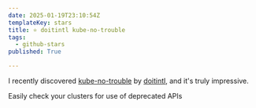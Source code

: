 ```yaml
---
date: 2025-01-19T23:10:54Z
templateKey: stars
title: ⭐ doitintl kube-no-trouble
tags:
  - github-stars
published: True

---
```


I recently discovered [kube-no-trouble](https://github.com/doitintl/kube-no-trouble) by [doitintl](https://github.com/doitintl), and it's truly impressive.

Easily check your clusters for use of deprecated APIs
